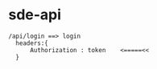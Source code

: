 # sde-api

```
/api/login ==> login 
  headers:{                               
      Authorization : token    <=====<<  
  }                                       
```                                         

